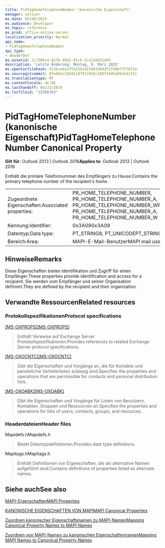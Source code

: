 ```yaml
---
title: PidTagHomeTelephoneNumber (kanonische Eigenschaft)
manager: soliver
ms.date: 03/09/2015
ms.audience: Developer
ms.topic: reference
ms.prod: office-online-server
localization_priority: Normal
api_name:
- PidTagHomeTelephoneNumber
api_type:
- HeaderDef
ms.assetid: 2c7506c4-82f6-49e2-81c8-3ca316831d93
description: 'Letzte Änderung: Montag, 9. März 2015'
ms.openlocfilehash: 913bce61ef5525d14570d35b8df2f68bf3ff872e
ms.sourcegitcommit: 8fe462c32b91c87911942c188f3445e85a54137c
ms.translationtype: MT
ms.contentlocale: de-DE
ms.lasthandoff: 04/23/2019
ms.locfileid: "32356763"
---
```

# <a name="pidtaghometelephonenumber-canonical-property"></a><span data-ttu-id="10d37-103">PidTagHomeTelephoneNumber (kanonische Eigenschaft)</span><span class="sxs-lookup"><span data-stu-id="10d37-103">PidTagHomeTelephoneNumber Canonical Property</span></span>

  
  
<span data-ttu-id="10d37-104">**Gilt für**: Outlook 2013 | Outlook 2016</span><span class="sxs-lookup"><span data-stu-id="10d37-104">**Applies to**: Outlook 2013 | Outlook 2016</span></span> 
  
<span data-ttu-id="10d37-105">Enthält die primäre Telefonnummer des Empfängers zu Hause.</span><span class="sxs-lookup"><span data-stu-id="10d37-105">Contains the primary telephone number of the recipient's home.</span></span> 
  
|||
|:-----|:-----|
|<span data-ttu-id="10d37-106">Zugeordnete Eigenschaften:</span><span class="sxs-lookup"><span data-stu-id="10d37-106">Associated properties:</span></span>  <br/> |<span data-ttu-id="10d37-107">PR_HOME_TELEPHONE_NUMBER, PR_HOME_TELEPHONE_NUMBER_A, PR_HOME_TELEPHONE_NUMBER_W</span><span class="sxs-lookup"><span data-stu-id="10d37-107">PR_HOME_TELEPHONE_NUMBER, PR_HOME_TELEPHONE_NUMBER_A, PR_HOME_TELEPHONE_NUMBER_W</span></span>  <br/> |
|<span data-ttu-id="10d37-108">Kennung:</span><span class="sxs-lookup"><span data-stu-id="10d37-108">Identifier:</span></span>  <br/> |<span data-ttu-id="10d37-109">0x3A09</span><span class="sxs-lookup"><span data-stu-id="10d37-109">0x3A09</span></span>  <br/> |
|<span data-ttu-id="10d37-110">Datentyp:</span><span class="sxs-lookup"><span data-stu-id="10d37-110">Data type:</span></span>  <br/> |<span data-ttu-id="10d37-111">PT_STRING8, PT_UNICODE</span><span class="sxs-lookup"><span data-stu-id="10d37-111">PT_STRING8, PT_UNICODE</span></span>  <br/> |
|<span data-ttu-id="10d37-112">Bereich:</span><span class="sxs-lookup"><span data-stu-id="10d37-112">Area:</span></span>  <br/> |<span data-ttu-id="10d37-113">MAPI-E-Mail-Benutzer</span><span class="sxs-lookup"><span data-stu-id="10d37-113">MAPI mail user</span></span>  <br/> |
   
## <a name="remarks"></a><span data-ttu-id="10d37-114">Hinweise</span><span class="sxs-lookup"><span data-stu-id="10d37-114">Remarks</span></span>

<span data-ttu-id="10d37-115">Diese Eigenschaften bieten Identifikation und Zugriff für einen Empfänger.</span><span class="sxs-lookup"><span data-stu-id="10d37-115">These properties provide identification and access for a recipient.</span></span> <span data-ttu-id="10d37-116">Sie werden vom Empfänger und seiner Organisation definiert.</span><span class="sxs-lookup"><span data-stu-id="10d37-116">They are defined by the recipient and their organization.</span></span> 
  
## <a name="related-resources"></a><span data-ttu-id="10d37-117">Verwandte Ressourcen</span><span class="sxs-lookup"><span data-stu-id="10d37-117">Related resources</span></span>

### <a name="protocol-specifications"></a><span data-ttu-id="10d37-118">Protokollspezifikationen</span><span class="sxs-lookup"><span data-stu-id="10d37-118">Protocol specifications</span></span>

<span data-ttu-id="10d37-119">[[MS-OXPROPS]](https://msdn.microsoft.com/library/f6ab1613-aefe-447d-a49c-18217230b148%28Office.15%29.aspx)</span><span class="sxs-lookup"><span data-stu-id="10d37-119">[[MS-OXPROPS]](https://msdn.microsoft.com/library/f6ab1613-aefe-447d-a49c-18217230b148%28Office.15%29.aspx)</span></span>
  
> <span data-ttu-id="10d37-120">Enthält Verweise auf Exchange Server Protokollspezifikationen.</span><span class="sxs-lookup"><span data-stu-id="10d37-120">Provides references to related Exchange Server protocol specifications.</span></span>
    
<span data-ttu-id="10d37-121">[[MS-OXOCNTC]](https://msdn.microsoft.com/library/9b636532-9150-4836-9635-9c9b756c9ccf%28Office.15%29.aspx)</span><span class="sxs-lookup"><span data-stu-id="10d37-121">[[MS-OXOCNTC]](https://msdn.microsoft.com/library/9b636532-9150-4836-9635-9c9b756c9ccf%28Office.15%29.aspx)</span></span>
  
> <span data-ttu-id="10d37-122">Gibt die Eigenschaften und Vorgänge an, die für Kontakte und persönliche Verteilerlisten zulässig sind.</span><span class="sxs-lookup"><span data-stu-id="10d37-122">Specifies the properties and operations that are permissible for contacts and personal distribution lists.</span></span>
    
<span data-ttu-id="10d37-123">[[MS-OXOABK]](https://msdn.microsoft.com/library/f4cf9b4c-9232-4506-9e71-2270de217614%28Office.15%29.aspx)</span><span class="sxs-lookup"><span data-stu-id="10d37-123">[[MS-OXOABK]](https://msdn.microsoft.com/library/f4cf9b4c-9232-4506-9e71-2270de217614%28Office.15%29.aspx)</span></span>
  
> <span data-ttu-id="10d37-124">Gibt die Eigenschaften und Vorgänge für Listen von Benutzern, Kontakten, Gruppen und Ressourcen an.</span><span class="sxs-lookup"><span data-stu-id="10d37-124">Specifies the properties and operations for lists of users, contacts, groups, and resources.</span></span>
    
### <a name="header-files"></a><span data-ttu-id="10d37-125">Headerdateien</span><span class="sxs-lookup"><span data-stu-id="10d37-125">Header files</span></span>

<span data-ttu-id="10d37-126">Mapidefs.h</span><span class="sxs-lookup"><span data-stu-id="10d37-126">Mapidefs.h</span></span>
  
> <span data-ttu-id="10d37-127">Bietet Datentypdefinitionen.</span><span class="sxs-lookup"><span data-stu-id="10d37-127">Provides data type definitions.</span></span>
    
<span data-ttu-id="10d37-128">Mapitags.h</span><span class="sxs-lookup"><span data-stu-id="10d37-128">Mapitags.h</span></span>
  
> <span data-ttu-id="10d37-129">Enthält Definitionen von Eigenschaften, die als alternative Namen aufgeführt sind.</span><span class="sxs-lookup"><span data-stu-id="10d37-129">Contains definitions of properties listed as alternate names.</span></span>
    
## <a name="see-also"></a><span data-ttu-id="10d37-130">Siehe auch</span><span class="sxs-lookup"><span data-stu-id="10d37-130">See also</span></span>



[<span data-ttu-id="10d37-131">MAPI-Eigenschaften</span><span class="sxs-lookup"><span data-stu-id="10d37-131">MAPI Properties</span></span>](mapi-properties.md)
  
[<span data-ttu-id="10d37-132">KANONISCHE EIGENSCHAFTEN VON MAPI</span><span class="sxs-lookup"><span data-stu-id="10d37-132">MAPI Canonical Properties</span></span>](mapi-canonical-properties.md)
  
[<span data-ttu-id="10d37-133">Zuordnen kanonischer Eigenschaftsnamen zu MAPI-Namen</span><span class="sxs-lookup"><span data-stu-id="10d37-133">Mapping Canonical Property Names to MAPI Names</span></span>](mapping-canonical-property-names-to-mapi-names.md)
  
[<span data-ttu-id="10d37-134">Zuordnen von MAPI-Namen zu kanonischen Eigenschaftennamen</span><span class="sxs-lookup"><span data-stu-id="10d37-134">Mapping MAPI Names to Canonical Property Names</span></span>](mapping-mapi-names-to-canonical-property-names.md)

